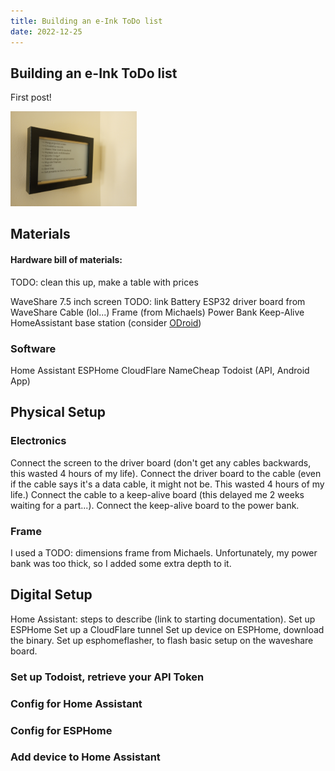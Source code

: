 ```yaml
---
title: Building an e-Ink ToDo list
date: 2022-12-25
---
```


## Building an e-Ink ToDo list

First post!

<img src="images/calm-todo/final_frame.jpg" width="40%" height="40%" />

## Materials

#### Hardware bill of materials:
TODO: clean this up, make a table with prices

WaveShare 7.5 inch screen TODO: link
Battery
ESP32 driver board from WaveShare
Cable (lol...)
Frame (from Michaels)
Power Bank Keep-Alive
HomeAssistant base station (consider [ODroid](https://www.home-assistant.io/installation/odroid))

### Software

Home Assistant
ESPHome
CloudFlare
NameCheap
Todoist (API, Android App)

## Physical Setup

### Electronics

Connect the screen to the driver board (don't get any cables backwards, this wasted 4 hours of my life). Connect the driver board to the cable (even if the cable says it's a data cable, it might not be. This wasted 4 hours of my life.) Connect the cable to a keep-alive board (this delayed me 2 weeks waiting for a part...). Connect the keep-alive board to the power bank.

### Frame
I used a TODO: dimensions frame from Michaels. Unfortunately, my power bank was too thick, so I added some extra depth to it.

## Digital Setup

Home Assistant: steps to describe (link to starting documentation).
Set up ESPHome
Set up a CloudFlare tunnel
Set up device on ESPHome, download the binary.
Set up esphomeflasher, to flash basic setup on the waveshare board.

### Set up Todoist, retrieve your API Token

### Config for Home Assistant

### Config for ESPHome

### Add device to Home Assistant
